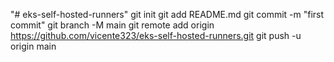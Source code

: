 "# eks-self-hosted-runners"   git init  git add README.md  git commit -m "first commit"  git branch -M main  git remote add origin https://github.com/vicente323/eks-self-hosted-runners.git  git push -u origin main
